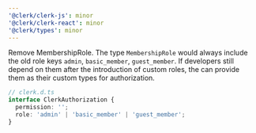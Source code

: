 ```yaml
---
'@clerk/clerk-js': minor
'@clerk/clerk-react': minor
'@clerk/types': minor
---
```


Remove MembershipRole. The type `MembershipRole` would always include the old role keys `admin`, `basic_member`, `guest_member`. 
If developers still depend on them after the introduction of custom roles, the can provide them as their custom types for authorization.

```ts
// clerk.d.ts
interface ClerkAuthorization {
  permission: '';
  role: 'admin' | 'basic_member' | 'guest_member';
}
```
